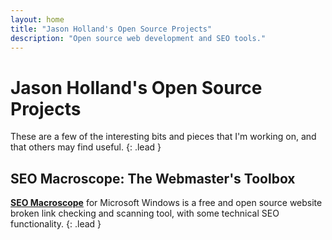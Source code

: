 ```yaml
---
layout: home
title: "Jason Holland's Open Source Projects"
description: "Open source web development and SEO tools."
---
```


# Jason Holland's Open Source Projects

These are a few of the interesting bits and pieces that I'm working on, and that others may find useful.
{: .lead }

## SEO Macroscope: The Webmaster's Toolbox

**[SEO Macroscope]((https://nazuke.github.io/SEOMacroscope/))** for Microsoft Windows is a free and open source website broken link checking and scanning tool, with some technical SEO functionality.
{: .lead }
